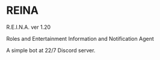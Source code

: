 # REINA

R.E.I.N.A. ver 1.20

Roles and Entertainment Information and Notification Agent

A simple bot at 22/7 Discord server. 